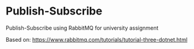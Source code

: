 # Publish-Subscribe
 Publish-Subscribe using RabbitMQ for university assignment <br>

 Based on: https://www.rabbitmq.com/tutorials/tutorial-three-dotnet.html
